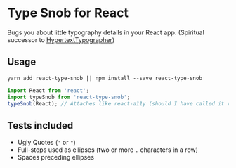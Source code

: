 # Type Snob for React

Bugs you about little typography details in your React app.
(Spiritual successor to [HypertextTypographer](https://github.com/ticky/HypertextTypographer))

## Usage

```shell
yarn add react-type-snob || npm install --save react-type-snob
```

```javascript
import React from 'react';
import typeSnob from 'react-type-snob';
typeSnob(React); // Attaches like react-a11y (should I have called it react-t8y?)
```

## Tests included

* Ugly Quotes (`'` or `"`)
* Full-stops used as ellipses (two or more `.` characters in a row)
* Spaces preceding ellipses

